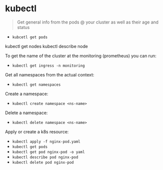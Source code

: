 # kubectl
> Get general info from the pods @ your cluster as well as their age and status

- `kubcetl get pods`


kubectl get nodes
kubectl describe node <node-name>

To get the name of the cluster at the monitoring (prometheus) you can run:

- `kubectl get ingress -n monitoring`

Get all namespaces from the actual context:

- `kubectl get namespaces`

Create a namespace:
- `kubectl create namespace <ns-name>`

Delete a namespace:
- `kubectl delete namespace <ns-name>`

Apply or create a k8s resource:

- `kubectl apply -f nginx-pod.yaml`
- `kubectl get pods`
- `kubectl get pod nginx-pod -o yaml`
- `kubectl describe pod nginx-pod`
- `kubectl delete pod nginx-pod`

